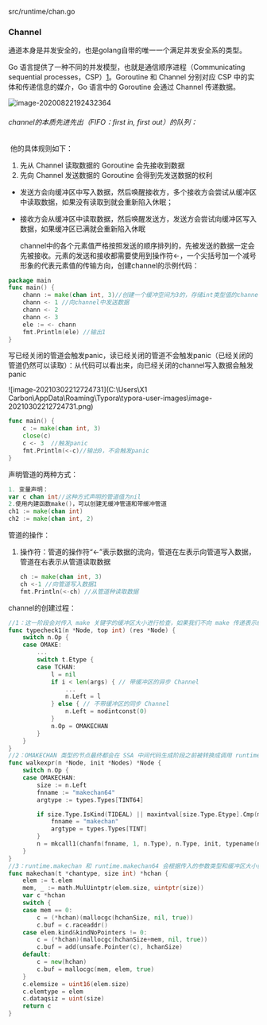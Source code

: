 src/runtime/chan.go

### Channel

通道本身是并发安全的，也是golang自带的唯一一个满足并发安全系的类型。

Go 语言提供了一种不同的并发模型，也就是通信顺序进程（Communicating sequential processes，CSP）[1](https://draveness.me/golang/docs/part3-runtime/ch06-concurrency/golang-channel/#fn:1)。Goroutine 和 Channel 分别对应 CSP 中的实体和传递信息的媒介，Go 语言中的 Goroutine 会通过 Channel 传递数据。

![image-20200822192432364](http://akatsuke.com/image-20200822192432364.png)

###### channel的本质先进先出（FIFO：first in, first out）的队列：

​	他的具体规则如下：

1. 先从 Channel 读取数据的 Goroutine 会先接收到数据
2. 先向 Channel 发送数据的 Goroutine 会得到先发送数据的权利

- 发送方会向缓冲区中写入数据，然后唤醒接收方，多个接收方会尝试从缓冲区中读取数据，如果没有读取到就会重新陷入休眠；
- 接收方会从缓冲区中读取数据，然后唤醒发送方，发送方会尝试向缓冲区写入数据，如果缓冲区已满就会重新陷入休眠

  channel中的各个元素值严格按照发送的顺序排列的，先被发送的数据一定会先被接收。元素的发送和接收都需要使用到操作符<-，一个尖括号加一个减号形象的代表元素值的传输方向，创建channel的示例代码：

```go
package main
func main() {
    chann := make(chan int, 3)//创建一个缓冲空间为3的，存储int类型值的channel
    chann <- 1 //向channel中发送数据
    chann <- 2
    chann <- 3
    ele := <- chann
    fmt.Println(ele) //输出1
}
```

写已经关闭的管道会触发panic，读已经关闭的管道不会触发panic（已经关闭的管道仍然可以读取）：从代码可以看出来，向已经关闭的channel写入数据会触发panic

![image-20210302212724731](C:\Users\X1 Carbon\AppData\Roaming\Typora\typora-user-images\image-20210302212724731.png)

```go
func main() {
    c := make(chan int, 3)
    close(c)
    c <- 3  //触发panic
    fmt.Println(<-c)//输出0，不会触发panic
}
```

声明管道的两种方式：

```go
1. 变量声明：
var c chan int//这种方式声明的管道值为nil
2.使用内建函数make()，可以创建无缓冲管道和带缓冲管道 
ch1 := make(chan int)
ch2 := make(chan int, 2)
```

管道的操作：

1. 操作符：管道的操作符“<-”表示数据的流向，管道在左表示向管道写入数据，管道在右表示从管道读取数据

   ```go
   ch := make(chan int, 3)
   ch <-1 //向管道写入数据1
   fmt.Println(<-ch) //从管道种读取数据
   ```

   

channel的创建过程：

```go
//1：这一阶段会对传入 make 关键字的缓冲区大小进行检查，如果我们不向 make 传递表示缓冲区大小的参数，那么就会设置一个默认值 0，也就是当前的 Channel 不存在缓冲区：（cmd\compile\internal\gc>）
func typecheck1(n *Node, top int) (res *Node) {
	switch n.Op {
	case OMAKE:
		...
		switch t.Etype {
		case TCHAN:
			l = nil
			if i < len(args) { // 带缓冲区的异步 Channel
				...
				n.Left = l
			} else { // 不带缓冲区的同步 Channel
				n.Left = nodintconst(0)
			}
			n.Op = OMAKECHAN
		}
	}
}
//2：OMAKECHAN 类型的节点最终都会在 SSA 中间代码生成阶段之前被转换成调用 runtime.makechan 或者 runtime.makechan64 的函数
func walkexpr(n *Node, init *Nodes) *Node {
	switch n.Op {
	case OMAKECHAN:
		size := n.Left
		fnname := "makechan64"
		argtype := types.Types[TINT64]

		if size.Type.IsKind(TIDEAL) || maxintval[size.Type.Etype].Cmp(maxintval[TUINT]) <= 0 {
			fnname = "makechan"
			argtype = types.Types[TINT]
		}
		n = mkcall1(chanfn(fnname, 1, n.Type), n.Type, init, typename(n.Type), conv(size, argtype))
	}
}
//3：runtime.makechan 和 runtime.makechan64 会根据传入的参数类型和缓冲区大小创建一个新的 Channel 结构，其中后者用于处理缓冲区大小大于 2 的 32 次方的情况，因为这在 Channel 中并不常见，所以我们重点关注 runtime.makechan：
func makechan(t *chantype, size int) *hchan {
	elem := t.elem
	mem, _ := math.MulUintptr(elem.size, uintptr(size))
	var c *hchan
	switch {
	case mem == 0:
		c = (*hchan)(mallocgc(hchanSize, nil, true))
		c.buf = c.raceaddr()
	case elem.kind&kindNoPointers != 0:
		c = (*hchan)(mallocgc(hchanSize+mem, nil, true))
		c.buf = add(unsafe.Pointer(c), hchanSize)
	default:
		c = new(hchan)
		c.buf = mallocgc(mem, elem, true)
	}
	c.elemsize = uint16(elem.size)
	c.elemtype = elem
	c.dataqsiz = uint(size)
	return c
}
```

